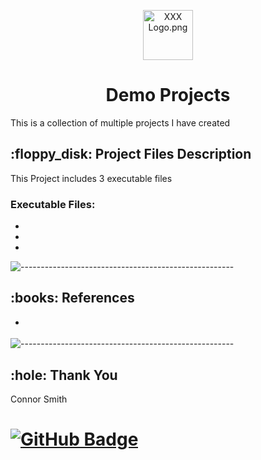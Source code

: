 <p align="center"> 
  <img src="images/XXX_Logo.png" alt="XXX Logo.png" width="80px" height="80px">
</p>
<h1 align="center"> Demo Projects </h1>

<p>This is a collection of multiple projects I have created</p>

<h2> :floppy_disk: Project Files Description</h2>

<p>This Project includes 3 executable files</p>

<h3>Executable Files:</h3>
<ul>
  <li><b></b> </li>
  <li><b></b></li>
  <li><b></b></li>
</ul>


![-----------------------------------------------------](https://raw.githubusercontent.com/andreasbm/readme/master/assets/lines/rainbow.png)

<h2> :books: References</h2>
<ul>
  <li><p></p>
  </li>
</ul>

![-----------------------------------------------------](https://raw.githubusercontent.com/andreasbm/readme/master/assets/lines/rainbow.png)

<!-- Thank You Message -->
<h2 id="credits"> :hole: Thank You</h2>

Connor Smith

[![GitHub Badge](https://img.shields.io/badge/GitHub-100000?style=for-the-badge&logo=github&logoColor=white)](https://github.com/ConnorSmith-Dev/)
=
